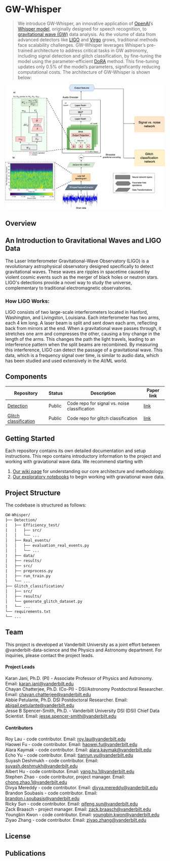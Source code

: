 # GW-Whisper

> We introduce GW-Whisper, an innovative application of [OpenAI](https://openai.com/)’s [Whisper model](https://arxiv.org/abs/2212.04356), originally designed for speech recognition, to [gravitational wave (GW)](https://www.ligo.caltech.edu/page/what-are-gw) data analysis. As the volume of data from advanced detectors like [LIGO](https://en.wikipedia.org/wiki/LIGO) and [Virgo](https://www.virgo-gw.eu/) grows, traditional methods face scalability challenges. GW-Whisper leverages Whisper’s pre-trained architecture to address critical tasks in GW astronomy, including signal detection and glitch classification, by fine-tuning the model using the parameter-efficient [DoRA](https://arxiv.org/abs/2402.09353) method. This fine-tuning updates only 0.5% of the model’s parameters, significantly reducing computational costs.
The architecture of GW-Whisper is shown below:

![below](Figure_1.png)


## Overview
## An Introduction to Gravitational Waves and LIGO Data
The Laser Interferometer Gravitational-Wave Observatory (LIGO) is a revolutionary astrophysical observatory designed specifically to detect gravitational waves. These waves are ripples in spacetime caused by violent cosmic events such as the merger of black holes or neutron stars. LIGO's detections provide a novel way to study the universe, complementary to traditional electromagnetic observatories.

### How LIGO Works:
LIGO consists of two large-scale interferometers located in Hanford, Washington, and Livingston, Louisiana. Each interferometer has two arms, each 4 km long. A laser beam is split and sent down each arm, reflecting back from mirrors at the end. When a gravitational wave passes through, it stretches one arm and compresses the other, causing a tiny change in the length of the arms. This changes the path the light travels, leading to an interference pattern when the split beams are recombined. By measuring this interference, LIGO can detect the passage of a gravitational wave. This data, which is a frequency signal over time, is similar to audio data, which has been studied and used extensively in the AI/ML world.

## Components

| Repository | Status | Description | Paper link |
|------------|---------|-------------|-------------------|
| [Detection](https://github.com/chayanchatterjee/GW-Whisper/tree/main/Detection) | Public | Code repo for signal vs. noise classification | [link](https://arxiv.org/abs/2412.20789) |
| [Glitch classification](https://github.com/chayanchatterjee/GW-Whisper/tree/main/Glitch_classification)| Public | Code repo for glitch classification | [link](https://arxiv.org/abs/2412.20789) |

## Getting Started

Each repository contains its own detailed documentation and setup instructions. This repo contains introductory information to the project and working with graviational wave data. We recommend starting with

1. [Our wiki page](https://github.com/vanderbilt-data-science/LIGO/wiki) for understanding our core architecture and methodology.
2. [Our exploratory notebooks](link-to-repo) to begin working with graviational wave data.

## Project Structure

The codebase is structured as follows:

```
GW-Whisper/
├── Detection/
|   ├── Efficiency_test/
|   |   ├── src/
│   │   └── ...
│   ├── Real_events/
│   │   ├── evaluation_real_events.py
│   │   └── ...
|   ├── data/
│   ├── results/   
│   ├── src/
|   ├── preprocess.py  
│   ├── run_train.py
│   └── ...
├── Glitch_classification/
│   ├── src/
│   ├── results/
│   └── generate_glitch_dataset.py
|   └── ...
└── requirements.txt
└── ...
```
## Team

This project is developed at Vanderbilt University as a joint effort between @vanderbilt-data-science and the Physics and Astronomy department. 
For inquiries, please contact the project leads.

#### Project Leads
Karan Jani, Ph.D. (PI) - Associate Professor of Physics and Astronomy. Email: karan.jani@vanderbilt.edu  
Chayan Chatterjee, Ph.D. (Co-PI) - DSI/Astronomy Postdoctoral Researcher. Email: chayan.chatterjee@vanderbilt.edu    
Abbie Petulante, Ph.D. DSI Postdoctoral Researcher. Email: abigail.petulante@vanderbilt.edu    
Jesse B Spencer-Smith, Ph.D. - Vanderbilt University DSI (DSI) Chief Data Scientist. Email: jesse.spencer-smith@vanderbilt.edu  

#### Contributors
Roy Lau - code contributor. Email: roy.lau@vanderbilt.edu    
Haowei Fu - code contributor. Email: haowei.fu@vanderbilt.edu    
Alara Kaymak - code contributor. Email: alara.kaymak@vanderbilt.edu    
Echo Yu - code contributor. Email: tianrun.yu@vanderbilt.edu    
Suyash Deshmukh - code contributor. Email: suyash.deshmukh@vanderbilt.edu      
Albert Hu - code contributor. Email: yang.hu.1@vanderbilt.edu   
Stephen Zhao - code contributor, project manager. Email: chong.zhao.1@vanderbilt.edu    
Divya Mereddy  - code contributor. Email: divya.mereddy@vanderbilt.edu       
Brandon Soubasis  - code contributor. Email: brandon.j.soubasis@vanderbilt.edu   
Ricky Sun - code contributor. Email: qifeng.sun@vanderbilt.edu  
Zack Braasch - project manager. Email: zack.braasch@vanderbilt.edu   
Youngbin Kwon - code contributor. Email: youngbin.kwon@vanderbilt.edu  
Ziyao Zhang - code contributor. Email: ziyao.zhang@vanderbilt.edu 

## License

## Publications
